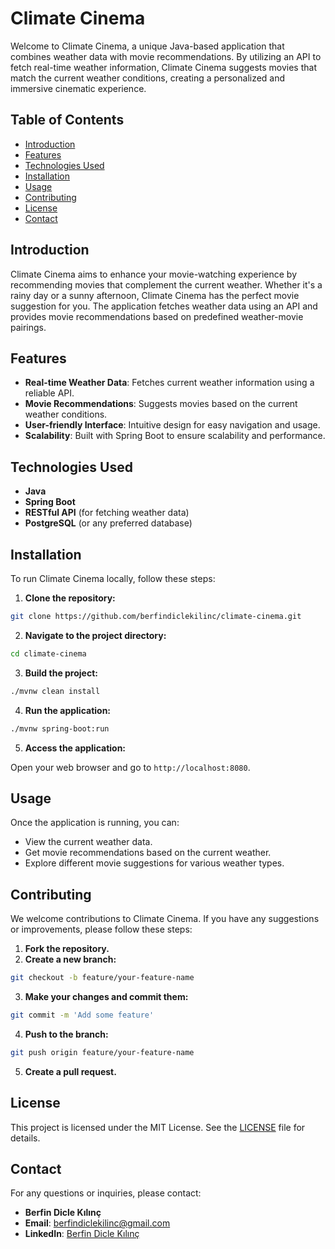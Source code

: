 
# Climate Cinema

Welcome to Climate Cinema, a unique Java-based application that combines weather data with movie recommendations. By utilizing an API to fetch real-time weather information, Climate Cinema suggests movies that match the current weather conditions, creating a personalized and immersive cinematic experience.

## Table of Contents

- [Introduction](#introduction)
- [Features](#features)
- [Technologies Used](#technologies-used)
- [Installation](#installation)
- [Usage](#usage)
- [Contributing](#contributing)
- [License](#license)
- [Contact](#contact)

## Introduction

Climate Cinema aims to enhance your movie-watching experience by recommending movies that complement the current weather. Whether it's a rainy day or a sunny afternoon, Climate Cinema has the perfect movie suggestion for you. The application fetches weather data using an API and provides movie recommendations based on predefined weather-movie pairings.

## Features

- **Real-time Weather Data**: Fetches current weather information using a reliable API.
- **Movie Recommendations**: Suggests movies based on the current weather conditions.
- **User-friendly Interface**: Intuitive design for easy navigation and usage.
- **Scalability**: Built with Spring Boot to ensure scalability and performance.

## Technologies Used

- **Java**
- **Spring Boot**
- **RESTful API** (for fetching weather data)
- **PostgreSQL** (or any preferred database)

## Installation

To run Climate Cinema locally, follow these steps:

1. **Clone the repository:**

```bash
git clone https://github.com/berfindiclekilinc/climate-cinema.git
```

2. **Navigate to the project directory:**

```bash
cd climate-cinema
```

3. **Build the project:**

```bash
./mvnw clean install
```

4. **Run the application:**

```bash
./mvnw spring-boot:run
```

5. **Access the application:**

Open your web browser and go to `http://localhost:8080`.

## Usage

Once the application is running, you can:

- View the current weather data.
- Get movie recommendations based on the current weather.
- Explore different movie suggestions for various weather types.

## Contributing

We welcome contributions to Climate Cinema. If you have any suggestions or improvements, please follow these steps:

1. **Fork the repository.**
2. **Create a new branch:**

```bash
git checkout -b feature/your-feature-name
```

3. **Make your changes and commit them:**

```bash
git commit -m 'Add some feature'
```

4. **Push to the branch:**

```bash
git push origin feature/your-feature-name
```

5. **Create a pull request.**

## License

This project is licensed under the MIT License. See the [LICENSE](LICENSE) file for details.

## Contact

For any questions or inquiries, please contact:

- **Berfin Dicle Kılınç**
- **Email**: [berfindiclekilinc@gmail.com](mailto:berfindiclekilinc@gmail.com)
- **LinkedIn**: [Berfin Dicle Kılınç](https://www.linkedin.com/in/berfindiclekilinc)
